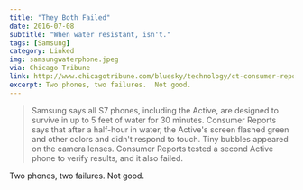 ```yaml
---
title: "They Both Failed"
date: 2016-07-08
subtitle: "When water resistant, isn't."
tags: [Samsung]
category: Linked
img: samsungwaterphone.jpeg
via: Chicago Tribune
link: http://www.chicagotribune.com/bluesky/technology/ct-consumer-reports-samsung-phone-not-waterproof-20160708-story.html
excerpt: Two phones, two failures.  Not good.
---
```


> Samsung says all S7 phones, including the Active, are designed to survive in up to 5 feet of water for 30 minutes. Consumer Reports says that after a half-hour in water, the Active's screen flashed green and other colors and didn't respond to touch. Tiny bubbles appeared on the camera lenses. Consumer Reports tested a second Active phone to verify results, and it also failed.
<!-- more -->  
Two phones, two failures.  Not good.